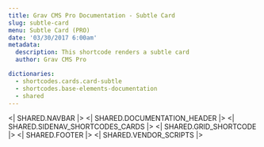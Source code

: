 ```yaml
---
title: Grav CMS Pro Documentation - Subtle Card
slug: subtle-card
menu: Subtle Card (PRO)
date: '03/30/2017 6:00am'
metadata:
  description: This shortcode renders a subtle card
  author: Grav CMS Pro

dictionaries:
  - shortcodes.cards.card-subtle
  - shortcodes.base-elements-documentation
  - shared
---
```


<| SHARED.NAVBAR |>
<| SHARED.DOCUMENTATION_HEADER |>
<| SHARED.SIDENAV_SHORTCODES_CARDS |>
<| SHARED.GRID_SHORTCODE |>
<| SHARED.FOOTER |>
<| SHARED.VENDOR_SCRIPTS |>
